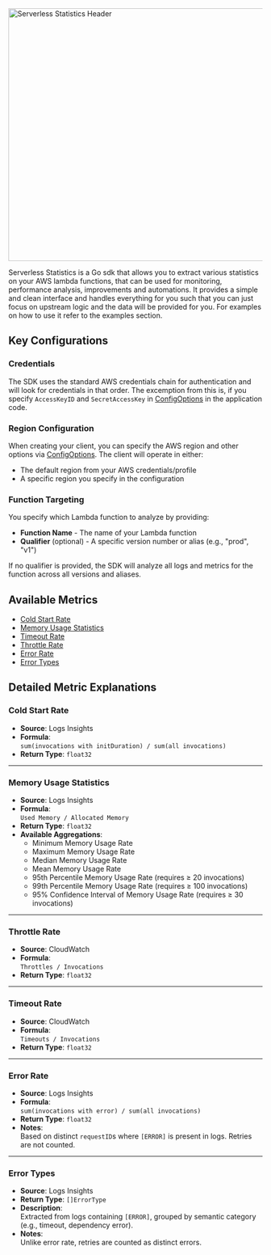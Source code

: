 <img width="1200" height="500" alt="Serverless Statistics Header" src="https://github.com/user-attachments/assets/2fd91fe3-74c0-4b39-b60a-f56dfa0e57c4" />

Serverless Statistics is a Go sdk that allows you to extract various statistics on your AWS lambda functions, that can be used for monitoring, performance analysis, improvements and automations. It provides a simple and clean interface and handles everything for you such that you can just focus on upstream logic and the data will be provided for you. For examples on how to use it refer to the examples section.

## Key Configurations

### Credentials
The SDK uses the standard AWS credentials chain for authentication and will look for credentials in that order. The excemption from this is, if you specify `AccessKeyID` and `SecretAccessKey` in [ConfigOptions](./sdk/types/types.go#L42-L47) in the application code.

### Region Configuration
When creating your client, you can specify the AWS region and other options via [ConfigOptions](./sdk/types/types.go#L42-L47). The client will operate in either:

- The default region from your AWS credentials/profile
- A specific region you specify in the configuration

### Function Targeting
You specify which Lambda function to analyze by providing:

- __Function Name__ - The name of your Lambda function
- __Qualifier__ (optional) - A specific version number or alias (e.g., "prod", "v1")

If no qualifier is provided, the SDK will analyze all logs and metrics for the function across all versions and aliases.


## Available Metrics

- [Cold Start Rate](#cold-start-rate)
- [Memory Usage Statistics](#memory-usage-statistics)
- [Timeout Rate](#timeout-rate)
- [Throttle Rate](#throttle-rate)
- [Error Rate](#error-rate)
- [Error Types](#error-types)



## Detailed Metric Explanations

### Cold Start Rate

- **Source**: Logs Insights  
- **Formula**:  
  `sum(invocations with initDuration) / sum(all invocations)`  
- **Return Type**: `float32`

---

### Memory Usage Statistics

- **Source**: Logs Insights  
- **Formula**:  
  `Used Memory / Allocated Memory`  
- **Return Type**: `float32`  
- **Available Aggregations**:  
  - Minimum Memory Usage Rate  
  - Maximum Memory Usage Rate  
  - Median Memory Usage Rate  
  - Mean Memory Usage Rate  
  - 95th Percentile Memory Usage Rate (requires ≥ 20 invocations)  
  - 99th Percentile Memory Usage Rate (requires ≥ 100 invocations)  
  - 95% Confidence Interval of Memory Usage Rate (requires ≥ 30 invocations)

---

### Throttle Rate

- **Source**: CloudWatch  
- **Formula**:  
  `Throttles / Invocations`  
- **Return Type**: `float32`

---

### Timeout Rate

- **Source**: CloudWatch  
- **Formula**:  
  `Timeouts / Invocations`  
- **Return Type**: `float32`

---

### Error Rate

- **Source**: Logs Insights  
- **Formula**:  
  `sum(invocations with error) / sum(all invocations)`  
- **Return Type**: `float32`  
- **Notes**:  
  Based on distinct `requestID`s where `[ERROR]` is present in logs. Retries are not counted.

---

### Error Types

- **Source**: Logs Insights  
- **Return Type**: `[]ErrorType`  
- **Description**:  
  Extracted from logs containing `[ERROR]`, grouped by semantic category (e.g., timeout, dependency error).  
- **Notes**:  
  Unlike error rate, retries are counted as distinct errors.
